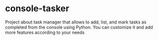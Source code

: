 # console-tasker
Project about task manager that allows to add, list, and mark tasks as completed from the console using Python. You can customize it and add more features according to your needs
